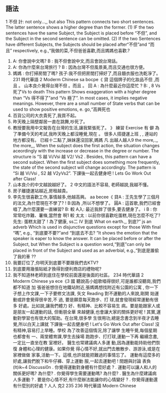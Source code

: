 ## 語法
1 不但 計:    not only...,, but also
This pattern connects two short sentences. The latter sentence shows a higher degree
than the former. (1) IF the two sentences have the same Subject, the Subject is placed
before “不但”, and the Subject in the second sentence can be omitted. (2) If the two
Sentences have different Subjects, the Subjects should be placed after“不但”and “而
且” respectively, e.g.,“我做的菜,不但爸爸喜歡,而且媽媽也喜歡.?
1. A: 你會說中文嗎?
B : 我不但會說中文,而且會說台灣話。
2. A: 你為什麼來台灣旅行 ?
B : 因為台灣不但風景美,而且交通也很方便。
3. 媽媽 : 你打掃房間了嗎?
孩子:我不但把房間打掃好了,而且髓衣服也洗乾淨了。
231
時代華語       2
Moderm Chinese
sa bocpe《
貸 這個牌子的化妝品不但          ,而且               。
 山本良介覺得台灣不但          。而且               。
回 A : 為什麼最近你這麼忙 ?
B:        ,              8
Vs 死了Vs to death
This pattern Shows exaggeration with a higher degree than “Vs 得不得了”and “Vs
極了”. In most cases, it implies negative meanings. However, there are a small
number of State verbs that can be used to show positive emotions, e. go,“高興死也
1. 百貨公司的大衣貴死了,我買不起。
2. 昨天晚上隔壁鄰居一直在跳舞,吵死了。
3. 教授要我用中文報告在台灣的生活,讓我緊張死了。
》 練習 Exercise 有
僻 為了準備今天的考試,我昨天晚上都沒睡覺,現在    。
 很多人搭捷運上班 ,                  , 連站的地方都沒有。
 已經十二點了,妹妹還沒回家,媽媽                      凡
出越人越人9   the more,.,, the more,,,
When the subject does the first action, the situation changes aceordingly with the
increase or decrease in the degree or number. The structure is “S 越 Vi/Vsi 越 V2/
Vs2 . Besides, this pattern can have a second subject. When the first subject does
something more frequently, the state of the second subject will change accordingly.
The pattern is “Si 越 Vi/Vsi , S2 越 V2yVs2”.
下課後一起去健身吧 !
Lets Go Work Out after Class!
1. 山本良介的中文越說越好了。
2 中文的語法不容易, 老師越說,我越不懂。
3. 房子離捷運站越近,房租越貴。
4. 李先生很喜歡工作,事情越多,他越高興。
aa becee《
貸A : 王先生學了三個月的法文,為什麼現在不學了?        !
B:因為                             ,所以不想學了。
圓A : 這首歌,我們已經會唱了,為什麼還要一直練習?
B:
較 A入: 最近我胖了很多,要去健身了。                        i
B : 你常常吃炸難、薯條,當然會          啊1
較 太太 : 以前你很喜歡吃蛋糕,現在怎麼不吃了?
先生: 蛋糕太甜了 ! 為了健康,
ss二
IV 到底 What on earth.,,
到底?” js an adverb Which is used in disjunctive questions except for those With final
“嗎”, e.g., “到底要不要?”and “到底去不去? ”It shows the emotion that the
speaker is eaper to know the answer. It can be placed before or after the Subject, but
When the Subject is a question word,“到底”can only be placed in front of the
Subject and used as an adverbial, e.g.,“到底是誰偷了我的車 ??
1. 我要訂位了,你明天到底要不要跟我們去KTV?
2. 到底要用幾張貼紙才換得到便利商店的禮物呢?
3. 我不知道林老師到底住在學校前面還是後面的社區。
234
時代華語         2
Moderm Chinese
ya ece《3
國 聽說高小姐歌唱得很好,可是誰都沒聽崗,我們都不知道
加 張爸爸想住在地鐵站附近,張媽媽想找附近有公園的公寓 ,
 你一下子想上作文課,一下子要修文法課,
矢文
Reading
對不運動的人來說,剛開
始運動或許會覺得很辛苦,不
過, 要是願意每天跑步、打
球,就會發現經常運動有很多
好處。比如說,讓我們體力
好、有精神、比較不容易生
病。要是能跟家人或是朋友一起運動的話, 但衝朋全華
來越健康,也會讓大家的關係更好呢 !
其實,運動對學習也有很大的幫助。在台灣,很多學
生很用功,總是念書念到半夜才去睡覺,所以白天上課就
下課後一起去健身吧 !
Let's Go Work Out after Class!
沒有精神,容易打上旱睡。學校
為了改善這個情況,除了讓學
生睡午覺,每個星期也都會有
一、兩堂體育課,學生去操場
跑跑步、打打球,運動一下再
繼續念書,一定比一直坐在教
室裡好。
醫生也常建議病人多運
動,因為運動能持助他們恢復
身體和心理的健康。如果你覺
得心情不好,就出門去散散步、游游泳,或是在家裡做做
家事,活動一下。這樣,也許就能把難過的事情忘了。
運動有這麼多的好處,讓我們脫下和牛仔褲、穿上運動
服,一起去運動吧 !
間題與討論 表負(lt)ik~4 Discussi0n
. 你覺得運動對身體有什麼好處 ?
. 運動可以讓人和人的關係更好嗎? 為什麼?
. 你覺得學生需要運動嗎? 為什麼?
. 醫生為什麼建議病人多運動 ?
. 要是你心情不好,有什麼辦法能讓你的心情變好 ?
. 你覺得運動還有什麼別的好處 ?
人人 克2
235
236
時代華語
Modern Chinese

